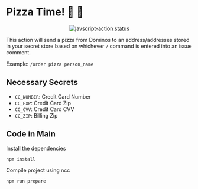 # Pizza Time! :pizza: :pizza:

<p align="center">
  <a href="https://github.com/actions/javascript-action/actions"><img alt="javscript-action status" src="https://github.com/actions/javascript-action/workflows/units-test/badge.svg"></a>
</p>

This action will send a pizza from Dominos to an address/addresses stored in your secret store based on whichever `/` command is entered into an issue comment.

Example: `/order pizza person_name`

## Necessary Secrets

- `CC_NUMBER`: Credit Card Number
- `CC_EXP`: Credit Card Zip
- `CC_CVV`: Credit Card CVV
- `CC_ZIP`: Billing Zip

## Code in Main

Install the dependencies

```bash
npm install
```

Compile project using ncc
```bash
npm run prepare
```
